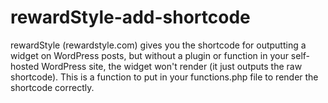 rewardStyle-add-shortcode
=========================

rewardStyle (rewardstyle.com) gives you the shortcode for outputting a widget on WordPress posts, but without a plugin or function in your self-hosted WordPress site, the widget won't render (it just outputs the raw shortcode). This is a function to put in your functions.php file to render the shortcode correctly.
